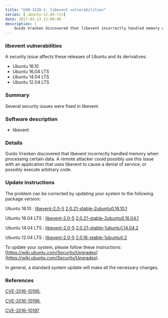```yaml
---
title: "USN-3228-1: libevent vulnerabilities"
series: [ ubuntu-12.04-lts]
date: 2017-03-13 12:00:00
description: |
    Guido Vranken discovered that libevent incorrectly handled memory when processing certain data. A remote attacker could possibly use this issue with an application that uses libevent to cause a denial of service, or possibly execute arbitrary code. 
--- 
```

 
### libevent vulnerabilities

A security issue affects these releases of Ubuntu and its derivatives:

* Ubuntu 16.10
* Ubuntu 16.04 LTS
* Ubuntu 14.04 LTS
* Ubuntu 12.04 LTS

### Summary

Several security issues were fixed in libevent. 

### Software description

* libevent 

### Details

Guido Vranken discovered that libevent incorrectly handled memory when processing certain data. A remote attacker could possibly use this issue with an application that uses libevent to cause a denial of service, or possibly execute arbitrary code. 

### Update instructions

The problem can be corrected by updating your system to the following package version:

Ubuntu 16.10
 : [libevent-2.0-5](https://launchpad.net/ubuntu/+source/libevent) <span> [2.0.21-stable-2ubuntu0.16.10.1](https://launchpad.net/ubuntu/+source/libevent/2.0.21-stable-2ubuntu0.16.10.1) </span> 

Ubuntu 16.04 LTS
 : [libevent-2.0-5](https://launchpad.net/ubuntu/+source/libevent) <span> [2.0.21-stable-2ubuntu0.16.04.1](https://launchpad.net/ubuntu/+source/libevent/2.0.21-stable-2ubuntu0.16.04.1) </span> 

Ubuntu 14.04 LTS
 : [libevent-2.0-5](https://launchpad.net/ubuntu/+source/libevent) <span> [2.0.21-stable-1ubuntu1.14.04.2](https://launchpad.net/ubuntu/+source/libevent/2.0.21-stable-1ubuntu1.14.04.2) </span> 

Ubuntu 12.04 LTS
 : [libevent-2.0-5](https://launchpad.net/ubuntu/+source/libevent) <span> [2.0.16-stable-1ubuntu0.2](https://launchpad.net/ubuntu/+source/libevent/2.0.16-stable-1ubuntu0.2) </span> 

To update your system, please follow these instructions: [https://wiki.ubuntu.com/Security/Upgrades](https://wiki.ubuntu.com/Security/Upgrades).

In general, a standard system update will make all the necessary changes. 

### References

 [CVE-2016-10195](http://people.ubuntu.com/~ubuntu-security/cve/CVE-2016-10195), 

 [CVE-2016-10196](http://people.ubuntu.com/~ubuntu-security/cve/CVE-2016-10196), 

 [CVE-2016-10197](http://people.ubuntu.com/~ubuntu-security/cve/CVE-2016-10197)
 
